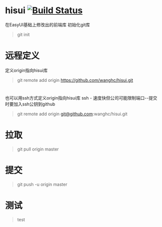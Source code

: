 # hisui [![Build Status](https://travis-ci.org/wanghc/hisui.svg?branch=master)](https://travis-ci.org/wanghc/hisui)
在EasyUI基础上修改出的前端库
初始化git库
> git init
# 远程定义
定义origin指向hisui库
> git remote add origin https://github.com/wanghc/hisui.git
#
也可以用ssh方式定义origin指向hisui库
ssh - 速度快但公司可能限制端口--提交时要加入ssh公钥到github
> git remote add origin git@github.com:wanghc/hisui.git
# 拉取
> git pull origin master
# 提交
> git push -u origin master
#  测试
> test

